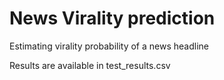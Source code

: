 # News Virality prediction
Estimating virality probability of a news headline

Results are available in test_results.csv

